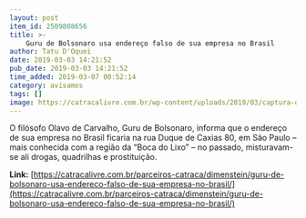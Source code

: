 ```yaml
---
layout: post
item_id: 2509808656
title: >-
    Guru de Bolsonaro usa endereço falso de sua empresa no Brasil
author: Tatu D'Oquei
date: 2019-03-03 14:21:52
pub_date: 2019-03-03 14:21:52
time_added: 2019-03-07 00:52:14
category: avisamos
tags: []
image: https://catracalivre.com.br/wp-content/uploads/2019/03/captura-de-tela-2019-03-03-as-111144.png
---
```


O filósofo Olavo de Carvalho, Guru de Bolsonaro, informa que o endereço de sua empresa no Brasil ficaria na rua Duque de Caxias 80, em São Paulo – mais conhecida com a região da “Boca do Lixo” – no passado, misturavam-se ali drogas, quadrilhas e prostituição.

**Link:** [https://catracalivre.com.br/parceiros-catraca/dimenstein/guru-de-bolsonaro-usa-endereco-falso-de-sua-empresa-no-brasil/](https://catracalivre.com.br/parceiros-catraca/dimenstein/guru-de-bolsonaro-usa-endereco-falso-de-sua-empresa-no-brasil/)

